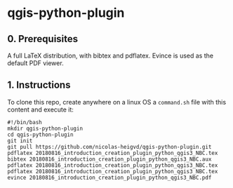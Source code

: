 # qgis-python-plugin

## 0. Prerequisites
A full LaTeX distribution, with bibtex and pdflatex. Evince is used as the default PDF viewer.

## 1. Instructions
To clone this repo, create anywhere on a linux OS a `command.sh` file with this content and execute it:    

`#!/bin/bash`  
`mkdir qgis-python-plugin`  
`cd qgis-python-plugin`  
`git init`  
`git pull https://github.com/nicolas-heigvd/qgis-python-plugin.git`  
`pdflatex 20180816_introduction_creation_plugin_python_qgis3_NBC.tex`  
`bibtex 20180816_introduction_creation_plugin_python_qgis3_NBC.aux`  
`pdflatex 20180816_introduction_creation_plugin_python_qgis3_NBC.tex`  
`pdflatex 20180816_introduction_creation_plugin_python_qgis3_NBC.tex`  
`evince 20180816_introduction_creation_plugin_python_qgis3_NBC.pdf`  
